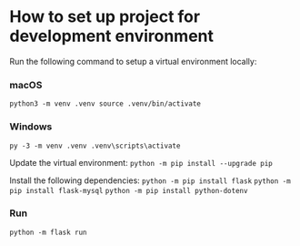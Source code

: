 # How to set up project for development environment

Run the following command to setup a virtual environment locally:

### macOS

`python3 -m venv .venv source .venv/bin/activate`

### Windows

`py -3 -m venv .venv .venv\scripts\activate`

Update the virtual environment:
`python -m pip install --upgrade pip`

Install the following dependencies:
`python -m pip install flask`
`python -m pip install flask-mysql`
`python -m pip install python-dotenv`

### Run

`python -m flask run`
